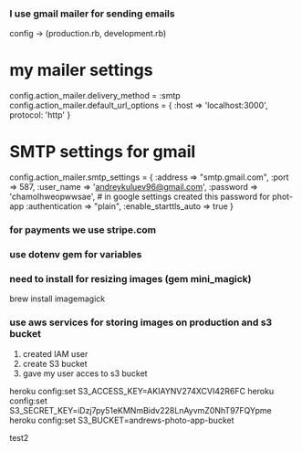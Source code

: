 ### I use gmail mailer for sending emails
  config -> (production.rb, development.rb)

  # my mailer settings
  config.action_mailer.delivery_method = :smtp
  config.action_mailer.default_url_options = { :host => 'localhost:3000', protocol: 'http' }
  # SMTP settings for gmail
  config.action_mailer.smtp_settings = {
    :address              => "smtp.gmail.com",
    :port                 => 587,
    :user_name            => 'andreykuluev96@gmail.com',
    :password             => 'chamolhweopwwsae', # in google settings created this password for phot-app
    :authentication       => "plain",
    :enable_starttls_auto => true
  }

### for payments we use stripe.com

### use dotenv gem for variables

### need to install for resizing images (gem mini_magick)
brew install imagemagick

### use aws services for storing images on production and s3 bucket
1) created IAM user
2) create S3 bucket
3) gave my user acces to s3 bucket

heroku config:set S3_ACCESS_KEY=AKIAYNV274XCVI42R6FC
heroku config:set S3_SECRET_KEY=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
heroku config:set S3_BUCKET=andrews-photo-app-bucket

test2